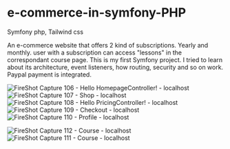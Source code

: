 # e-commerce-in-symfony-PHP

Symfony php, Tailwind css

An e-commerce website that offers 2 kind of subscriptions. Yearly and monthly.  user with a subscription can access "lessons" in the correspondant course page. 
This is my first Symfony project. I tried to learn about its architecture, event listeners, how routing, security and so on work. Paypal payment is integrated.

![FireShot Capture 106 - Hello HomepageController! - localhost](https://github.com/GhDh95/e-commerce-in-symfony-PHP/assets/88755979/eadb3c59-1a35-46fd-8e4a-a31415688cfd)![FireShot Capture 107 - Shop - localhost](https://github.com/GhDh95/e-commerce-in-symfony-PHP/assets/88755979/e2e4d8c9-133a-40a4-a82e-14b143cc4e74)
![FireShot Capture 108 - Hello PricingController! - localhost](https://github.com/GhDh95/e-commerce-in-symfony-PHP/assets/88755979/098d73af-9155-4c9b-8b05-c7dc18784962)
![FireShot Capture 109 - Checkout - localhost](https://github.com/GhDh95/e-commerce-in-symfony-PHP/assets/88755979/44bfbd74-26d4-432d-9c9c-955adb680da3)
![FireShot Capture 110 - Profile - localhost](https://github.com/GhDh95/e-commerce-in-symfony-PHP/assets/88755979/0968d69b-eae0-49d4-a4a4-6ebd20e93f2c)

![FireShot Capture 112 - Course - localhost](https://github.com/GhDh95/e-commerce-in-symfony-PHP/assets/88755979/9d00ef62-3985-4293-ac85-51655197b2af)
![FireShot Capture 111 - Course - localhost](https://github.com/GhDh95/e-commerce-in-symfony-PHP/assets/88755979/4d6276ad-2fbf-4844-bdfe-6367219d4c25)
